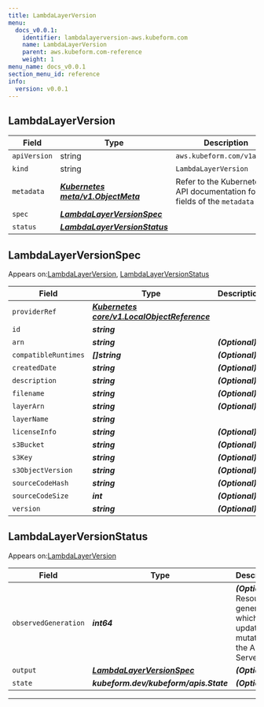 ```yaml
---
title: LambdaLayerVersion
menu:
  docs_v0.0.1:
    identifier: lambdalayerversion-aws.kubeform.com
    name: LambdaLayerVersion
    parent: aws.kubeform.com-reference
    weight: 1
menu_name: docs_v0.0.1
section_menu_id: reference
info:
  version: v0.0.1
---
```


## LambdaLayerVersion
| Field | Type | Description |
| ------ | ----- | ----------- |
| `apiVersion` | string | `aws.kubeform.com/v1alpha1` |
|    `kind` | string | `LambdaLayerVersion` |
| `metadata` | ***[Kubernetes meta/v1.ObjectMeta](https://kubernetes.io/docs/reference/generated/kubernetes-api/v1.13/#objectmeta-v1-meta)***|Refer to the Kubernetes API documentation for the fields of the `metadata` field.|
| `spec` | ***[LambdaLayerVersionSpec](#lambdalayerversionspec)***||
| `status` | ***[LambdaLayerVersionStatus](#lambdalayerversionstatus)***||
## LambdaLayerVersionSpec

Appears on:[LambdaLayerVersion](#lambdalayerversion), [LambdaLayerVersionStatus](#lambdalayerversionstatus)

| Field | Type | Description |
| ------ | ----- | ----------- |
| `providerRef` | ***[Kubernetes core/v1.LocalObjectReference](https://kubernetes.io/docs/reference/generated/kubernetes-api/v1.13/#localobjectreference-v1-core)***||
| `id` | ***string***||
| `arn` | ***string***| ***(Optional)*** |
| `compatibleRuntimes` | ***[]string***| ***(Optional)*** |
| `createdDate` | ***string***| ***(Optional)*** |
| `description` | ***string***| ***(Optional)*** |
| `filename` | ***string***| ***(Optional)*** |
| `layerArn` | ***string***| ***(Optional)*** |
| `layerName` | ***string***||
| `licenseInfo` | ***string***| ***(Optional)*** |
| `s3Bucket` | ***string***| ***(Optional)*** |
| `s3Key` | ***string***| ***(Optional)*** |
| `s3ObjectVersion` | ***string***| ***(Optional)*** |
| `sourceCodeHash` | ***string***| ***(Optional)*** |
| `sourceCodeSize` | ***int***| ***(Optional)*** |
| `version` | ***string***| ***(Optional)*** |
## LambdaLayerVersionStatus

Appears on:[LambdaLayerVersion](#lambdalayerversion)

| Field | Type | Description |
| ------ | ----- | ----------- |
| `observedGeneration` | ***int64***| ***(Optional)*** Resource generation, which is updated on mutation by the API Server.|
| `output` | ***[LambdaLayerVersionSpec](#lambdalayerversionspec)***| ***(Optional)*** |
| `state` | ***kubeform.dev/kubeform/apis.State***| ***(Optional)*** |
---
